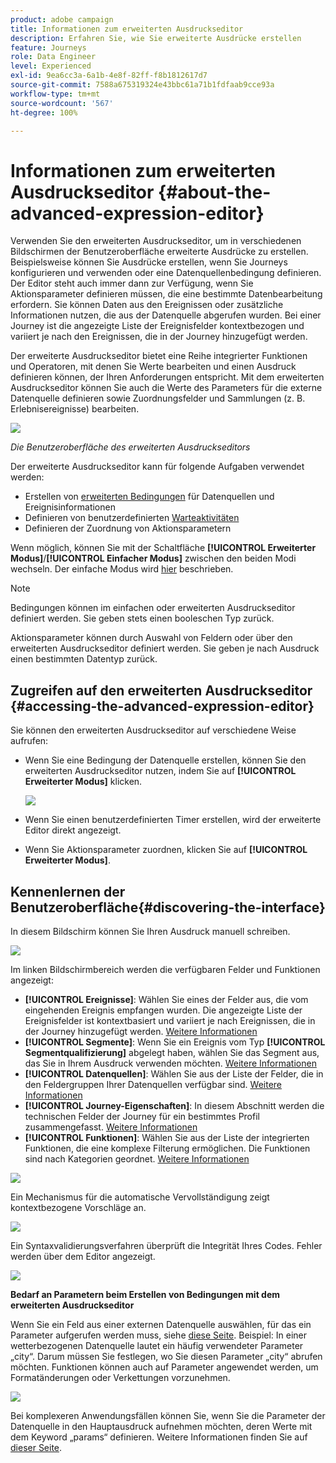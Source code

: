 ```yaml
---
product: adobe campaign
title: Informationen zum erweiterten Ausdruckseditor
description: Erfahren Sie, wie Sie erweiterte Ausdrücke erstellen
feature: Journeys
role: Data Engineer
level: Experienced
exl-id: 9ea6cc3a-6a1b-4e8f-82ff-f8b1812617d7
source-git-commit: 7588a675319324e43bbc61a71b1fdfaab9cce93a
workflow-type: tm+mt
source-wordcount: '567'
ht-degree: 100%

---
```


# Informationen zum erweiterten Ausdruckseditor {#about-the-advanced-expression-editor}

Verwenden Sie den erweiterten Ausdruckseditor, um in verschiedenen Bildschirmen der Benutzeroberfläche erweiterte Ausdrücke zu erstellen. Beispielsweise können Sie Ausdrücke erstellen, wenn Sie Journeys konfigurieren und verwenden oder eine Datenquellenbedingung definieren.
Der Editor steht auch immer dann zur Verfügung, wenn Sie Aktionsparameter definieren müssen, die eine bestimmte Datenbearbeitung erfordern. Sie können Daten aus den Ereignissen oder zusätzliche Informationen nutzen, die aus der Datenquelle abgerufen wurden. Bei einer Journey ist die angezeigte Liste der Ereignisfelder kontextbezogen und variiert je nach den Ereignissen, die in der Journey hinzugefügt werden.

Der erweiterte Ausdruckseditor bietet eine Reihe integrierter Funktionen und Operatoren, mit denen Sie Werte bearbeiten und einen Ausdruck definieren können, der Ihren Anforderungen entspricht. Mit dem erweiterten Ausdruckseditor können Sie auch die Werte des Parameters für die externe Datenquelle definieren sowie Zuordnungsfelder und Sammlungen (z. B. Erlebnisereignisse) bearbeiten.

![](../../assets/journey65.png)

_Die Benutzeroberfläche des erweiterten Ausdruckseditors_

Der erweiterte Ausdruckseditor kann für folgende Aufgaben verwendet werden:

* Erstellen von [erweiterten Bedingungen](../condition-activity.md#about_condition) für Datenquellen und Ereignisinformationen
* Definieren von benutzerdefinierten [Warteaktivitäten](../wait-activity.md#custom)
* Definieren der Zuordnung von Aktionsparametern

Wenn möglich, können Sie mit der Schaltfläche **[!UICONTROL Erweiterter Modus]**/**[!UICONTROL Einfacher Modus]** zwischen den beiden Modi wechseln. Der einfache Modus wird [hier](../condition-activity.md#about_condition) beschrieben.

>[!NOTE]
>
>Bedingungen können im einfachen oder erweiterten Ausdruckseditor definiert werden. Sie geben stets einen booleschen Typ zurück.
>
>Aktionsparameter können durch Auswahl von Feldern oder über den erweiterten Ausdruckseditor definiert werden. Sie geben je nach Ausdruck einen bestimmten Datentyp zurück.

## Zugreifen auf den erweiterten Ausdruckseditor {#accessing-the-advanced-expression-editor}

Sie können den erweiterten Ausdruckseditor auf verschiedene Weise aufrufen:

* Wenn Sie eine Bedingung der Datenquelle erstellen, können Sie den erweiterten Ausdruckseditor nutzen, indem Sie auf **[!UICONTROL Erweiterter Modus]** klicken.

   ![](../../assets/journeyuc2_33.png)

* Wenn Sie einen benutzerdefinierten Timer erstellen, wird der erweiterte Editor direkt angezeigt.
* Wenn Sie Aktionsparameter zuordnen, klicken Sie auf **[!UICONTROL Erweiterter Modus]**.

## Kennenlernen der Benutzeroberfläche{#discovering-the-interface}

In diesem Bildschirm können Sie Ihren Ausdruck manuell schreiben.

![](../../assets/journey70.png)

Im linken Bildschirmbereich werden die verfügbaren Felder und Funktionen angezeigt:

* **[!UICONTROL Ereignisse]**: Wählen Sie eines der Felder aus, die vom eingehenden Ereignis empfangen wurden. Die angezeigte Liste der Ereignisfelder ist kontextbasiert und variiert je nach Ereignissen, die in der Journey hinzugefügt werden. [Weitere Informationen](../../event/about-events.md)
* **[!UICONTROL Segmente]**: Wenn Sie ein Ereignis vom Typ **[!UICONTROL Segmentqualifizierung]** abgelegt haben, wählen Sie das Segment aus, das Sie in Ihrem Ausdruck verwenden möchten. [Weitere Informationen](../condition-activity.md#using-a-segment)
* **[!UICONTROL Datenquellen]**: Wählen Sie aus der Liste der Felder, die in den Feldergruppen Ihrer Datenquellen verfügbar sind. [Weitere Informationen](../../datasource/about-data-sources.md)
* **[!UICONTROL Journey-Eigenschaften]**: In diesem Abschnitt werden die technischen Felder der Journey für ein bestimmtes Profil zusammengefasst. [Weitere Informationen](journey-properties.md)
* **[!UICONTROL Funktionen]**: Wählen Sie aus der Liste der integrierten Funktionen, die eine komplexe Filterung ermöglichen. Die Funktionen sind nach Kategorien geordnet. [Weitere Informationen](functions.md)

![](../../assets/journey65.png)

Ein Mechanismus für die automatische Vervollständigung zeigt kontextbezogene Vorschläge an.

![](../../assets/journey68.png)

Ein Syntaxvalidierungsverfahren überprüft die Integrität Ihres Codes. Fehler werden über dem Editor angezeigt.

![](../../assets/journey69.png)

**Bedarf an Parametern beim Erstellen von Bedingungen mit dem erweiterten Ausdruckseditor**

Wenn Sie ein Feld aus einer externen Datenquelle auswählen, für das ein Parameter aufgerufen werden muss, siehe [diese Seite](../../datasource/external-data-sources.md). Beispiel: In einer wetterbezogenen Datenquelle lautet ein häufig verwendeter Parameter „city“. Darum müssen Sie festlegen, wo Sie diesen Parameter „city“ abrufen möchten. Funktionen können auch auf Parameter angewendet werden, um Formatänderungen oder Verkettungen vorzunehmen.

![](../../assets/journeyuc2_19.png)

Bei komplexeren Anwendungsfällen können Sie, wenn Sie die Parameter der Datenquelle in den Hauptausdruck aufnehmen möchten, deren Werte mit dem Keyword „params“ definieren. Weitere Informationen finden Sie auf [dieser Seite](../expression/field-references.md).
